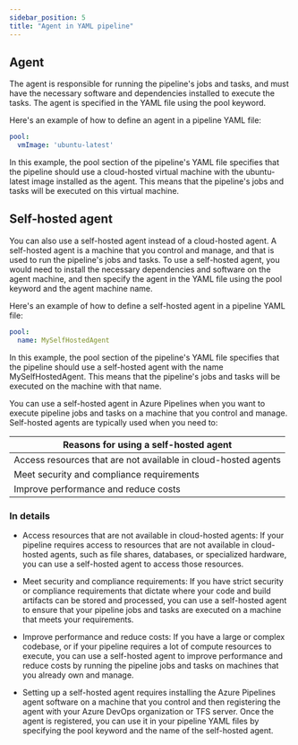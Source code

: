 ```yaml
---
sidebar_position: 5
title: "Agent in YAML pipeline"
---
```


## Agent
The agent is responsible for running the pipeline's jobs and tasks, and must have the necessary software and dependencies installed to execute the tasks. The agent is specified in the YAML file using the pool keyword.

Here's an example of how to define an agent in a pipeline YAML file:

```yaml
pool:
  vmImage: 'ubuntu-latest'
```
In this example, the pool section of the pipeline's YAML file specifies that the pipeline should use a cloud-hosted virtual machine with the ubuntu-latest image installed as the agent. This means that the pipeline's jobs and tasks will be executed on this virtual machine.

## Self-hosted agent
You can also use a self-hosted agent instead of a cloud-hosted agent. A self-hosted agent is a machine that you control and manage, and that is used to run the pipeline's jobs and tasks. To use a self-hosted agent, you would need to install the necessary dependencies and software on the agent machine, and then specify the agent in the YAML file using the pool keyword and the agent machine name.

Here's an example of how to define a self-hosted agent in a pipeline YAML file:

```yaml
pool:
  name: MySelfHostedAgent
```
In this example, the pool section of the pipeline's YAML file specifies that the pipeline should use a self-hosted agent with the name MySelfHostedAgent. This means that the pipeline's jobs and tasks will be executed on the machine with that name.

You can use a self-hosted agent in Azure Pipelines when you want to execute pipeline jobs and tasks on a machine that you control and manage. Self-hosted agents are typically used when you need to:

<table>
  <thead>
    <tr>
      <th>Reasons for using a self-hosted agent</th>
    </tr>
  </thead>
  <tbody>
    <tr>
      <td>Access resources that are not available in cloud-hosted agents</td>
    </tr>
    <tr>
      <td>Meet security and compliance requirements</td>
    </tr>
    <tr>
      <td>Improve performance and reduce costs</td>
    </tr>
  </tbody>
</table>

### In details
-   Access resources that are not available in cloud-hosted agents: If your pipeline requires access to resources that are not available in cloud-hosted agents, such as file shares, databases, or specialized hardware, you can use a self-hosted agent to access those resources.

-   Meet security and compliance requirements: If you have strict security or compliance requirements that dictate where your code and build artifacts can be stored and processed, you can use a self-hosted agent to ensure that your pipeline jobs and tasks are executed on a machine that meets your requirements.

-   Improve performance and reduce costs: If you have a large or complex codebase, or if your pipeline requires a lot of compute resources to execute, you can use a self-hosted agent to improve performance and reduce costs by running the pipeline jobs and tasks on machines that you already own and manage.

-   Setting up a self-hosted agent requires installing the Azure Pipelines agent software on a machine that you control and then registering the agent with your Azure DevOps organization or TFS server. Once the agent is registered, you can use it in your pipeline YAML files by specifying the pool keyword and the name of the self-hosted agent.
